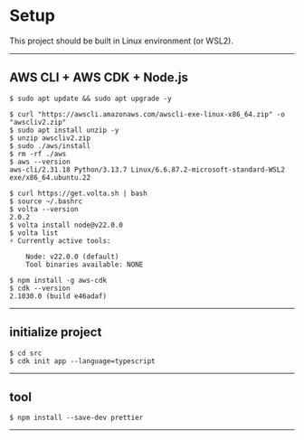 # Setup

This project should be built in Linux environment (or WSL2).

---

## AWS CLI + AWS CDK + Node.js

```
$ sudo apt update && sudo apt upgrade -y
```

```
$ curl "https://awscli.amazonaws.com/awscli-exe-linux-x86_64.zip" -o "awscliv2.zip"
$ sudo apt install unzip -y
$ unzip awscliv2.zip
$ sudo ./aws/install
$ rm -rf ./aws
$ aws --version
aws-cli/2.31.18 Python/3.13.7 Linux/6.6.87.2-microsoft-standard-WSL2 exe/x86_64.ubuntu.22
```

```
$ curl https://get.volta.sh | bash
$ source ~/.bashrc
$ volta --version
2.0.2
$ volta install node@v22.0.0
$ volta list
⚡️ Currently active tools:

    Node: v22.0.0 (default)
    Tool binaries available: NONE
```

```
$ npm install -g aws-cdk
$ cdk --version
2.1030.0 (build e46adaf)
```

---

## initialize project

```
$ cd src
$ cdk init app --language=typescript
```

---

## tool

```
$ npm install --save-dev prettier
```

---
